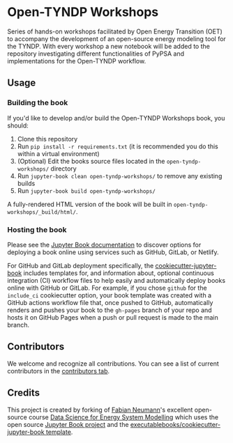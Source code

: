 # Open-TYNDP Workshops

Series of hands-on workshops facilitated by Open Energy Transition (OET) to accompany the development of an open-source energy modeling tool for the TYNDP.
With every workshop a new notebook will be added to the repository investigating different functionalities of PyPSA
and implementations for the Open-TYNDP workflow.

## Usage

### Building the book

If you'd like to develop and/or build the Open-TYNDP Workshops book, you should:

1. Clone this repository
2. Run `pip install -r requirements.txt` (it is recommended you do this within a virtual environment)
3. (Optional) Edit the books source files located in the `open-tyndp-workshops/` directory
4. Run `jupyter-book clean open-tyndp-workshops/` to remove any existing builds
5. Run `jupyter-book build open-tyndp-workshops/`

A fully-rendered HTML version of the book will be built in `open-tyndp-workshops/_build/html/`.

### Hosting the book

Please see the [Jupyter Book documentation](https://jupyterbook.org/publish/web.html) to discover options for deploying a book online using services such as GitHub, GitLab, or Netlify.

For GitHub and GitLab deployment specifically, the [cookiecutter-jupyter-book](https://github.com/executablebooks/cookiecutter-jupyter-book) includes templates for, and information about, optional continuous integration (CI) workflow files to help easily and automatically deploy books online with GitHub or GitLab. For example, if you chose `github` for the `include_ci` cookiecutter option, your book template was created with a GitHub actions workflow file that, once pushed to GitHub, automatically renders and pushes your book to the `gh-pages` branch of your repo and hosts it on GitHub Pages when a push or pull request is made to the main branch.

## Contributors

We welcome and recognize all contributions. You can see a list of current contributors in the [contributors tab](https://github.com/fneum/data-science-for-esm/graphs/contributors).

## Credits

This project is created by forking of [Fabian Neumann](https://github.com/fneum)'s excellent open-source course [Data Science for Energy System Modelling](https://github.com/fneum/data-science-for-esm) which uses the open source [Jupyter Book project](https://jupyterbook.org/) and the [executablebooks/cookiecutter-jupyter-book template](https://github.com/executablebooks/cookiecutter-jupyter-book).
